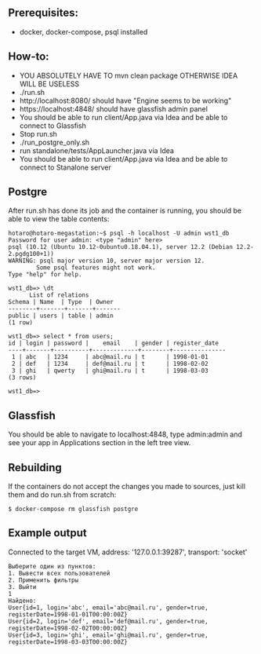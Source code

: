 ## Prerequisites:
- docker, docker-compose, psql installed
 
## How-to:
- YOU ABSOLUTELY HAVE TO mvn clean package OTHERWISE IDEA WILL BE USELESS
- ./run.sh
- http://localhost:8080/ should have "Engine seems to be working"
- https://localhost:4848/ should have glassfish admin panel
- You should be able to run client/App.java via Idea and be able to connect to Glassfish
- Stop run.sh
- ./run_postgre_only.sh
- run standalone/tests/AppLauncher.java via Idea
- You should be able to run client/App.java via Idea and be able to connect to Stanalone server

## Postgre
After run.sh has done its job and the container is running,
you should be able to view the table contents:

    hotaro@hotaro-megastation:~$ psql -h localhost -U admin wst1_db
    Password for user admin: <type "admin" here>
    psql (10.12 (Ubuntu 10.12-0ubuntu0.18.04.1), server 12.2 (Debian 12.2-2.pgdg100+1))
    WARNING: psql major version 10, server major version 12.
            Some psql features might not work.
    Type "help" for help.
    
    wst1_db=> \dt
          List of relations
    Schema | Name  | Type  | Owner 
    --------+-------+-------+-------
    public | users | table | admin
    (1 row)
    
    wst1_db=> select * from users;
    id | login | password |    email    | gender | register_date 
    ----+-------+----------+-------------+--------+---------------
     1 | abc   | 1234     | abc@mail.ru | t      | 1998-01-01
     2 | def   | 1234     | def@mail.ru | t      | 1998-02-02
     3 | ghi   | qwerty   | ghi@mail.ru | t      | 1998-03-03
    (3 rows)
    
    wst1_db=>

## Glassfish
You should be able to navigate to localhost:4848, type admin:admin and see
your app in Applications section in the left tree view.

## Rebuilding
If the containers do not accept the changes you made to sources, just kill
them and do run.sh from scratch:

    $ docker-compose rm glassfish postgre
    
## Example output

Connected to the target VM, address: '127.0.0.1:39287', transport: 'socket'

    Выберите один из пунктов:
    1. Вывести всех пользователей
    2. Применить фильтры
    3. Выйти
    1
    Найдено:
    User{id=1, login='abc', email='abc@mail.ru', gender=true, registerDate=1998-01-01T00:00:00Z}
    User{id=2, login='def', email='def@mail.ru', gender=true, registerDate=1998-02-02T00:00:00Z}
    User{id=3, login='ghi', email='ghi@mail.ru', gender=true, registerDate=1998-03-03T00:00:00Z}